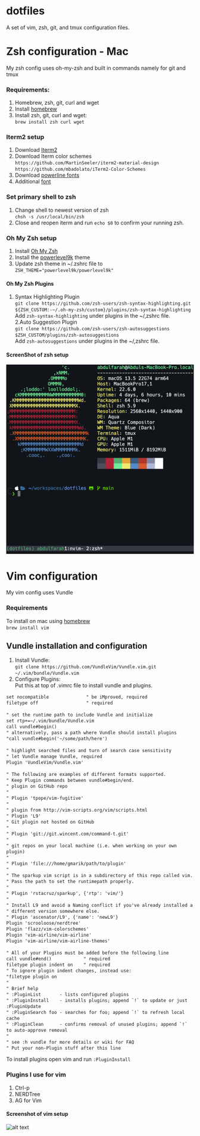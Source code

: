 # dotfiles
A set of vim, zsh, git, and tmux configuration files.

# Zsh configuration - Mac
My zsh config uses oh-my-zsh and built in commands namely for git and tmux

### Requirements:
1. Homebrew, zsh, git, curl and wget<br />
2. Install [homebrew](https://brew.sh/)<br />
3. Install zsh, git, curl and wget: <br />
`brew install zsh curl wget`<br />

### Iterm2 setup
1. Download [Iterm2](https://www.iterm2.com/)<br />
2. Download Iterm color schemes<br />
`https://github.com/MartinSeeler/iterm2-material-design`<br />
`https://github.com/mbadolato/iTerm2-Color-Schemes`<br />
3. Download [powerline fonts](https://github.com/powerline/fonts)<br />
4. Additional [font](https://github.com/Falkor/dotfiles/blob/master/fonts/SourceCodePro%2BPowerline%2BAwesome%2BRegular.ttf)<br />

### Set primary shell to zsh
1. Change shell to newest version of zsh<br />
`chsh -s /usr/local/bin/zsh`<br />
2. Close and reopen iterm and run `echo $0` to confirm your running zsh.

### Oh My Zsh setup
1. Install [Oh My Zsh](https://ohmyz.sh/#install)<br />
2. Install the [powerlevel9k](https://github.com/Powerlevel9k/powerlevel9k/wiki/Install-Instructions#option-2-install-for-oh-my-zsh) theme<br />
3. Update zsh theme in ~/.zshrc file to `ZSH_THEME="powerlevel9k/powerlevel9k"`<br />

#### Oh My Zsh Plugins
1. Syntax Highlighting Plugin<br />
`git clone https://github.com/zsh-users/zsh-syntax-highlighting.git ${ZSH_CUSTOM:-~/.oh-my-zsh/custom}/plugins/zsh-syntax-highlighting`<br />
Add `zsh-syntax-highlighting` under plugins in the ~/,zshrc file.<br />
2.Auto Suggestion Plugin<br />
`git clone https://github.com/zsh-users/zsh-autosuggestions $ZSH_CUSTOM/plugins/zsh-autosuggestions`<br />
Add `zsh-autosuggestions` under plugins in the ~/,zshrc file.<br />

#### ScreenShot of zsh setup
![alt text](https://raw.githubusercontent.com/abfarah/dotfiles/master/Zsh_Screenshot.png "Zsh Setup")

# Vim configuration  
My vim config uses Vundle

### Requirements
To install on mac using [homebrew](https://brew.sh/) <br />
   `brew install vim`<br />

## Vundle installation and configuration
1. Install Vundle:<br />
   `git clone https://github.com/VundleVim/Vundle.vim.git ~/.vim/bundle/Vundle.vim`<br />
2. Configure Plugins:<br />
Put this at top of .vimrc file to install vundle and plugins.<br />
```
set nocompatible              " be iMproved, required
filetype off                  " required

" set the runtime path to include Vundle and initialize
set rtp+=~/.vim/bundle/Vundle.vim
call vundle#begin()
" alternatively, pass a path where Vundle should install plugins
"call vundle#begin('~/some/path/here')

" highlight searched files and turn of search case sensitivity
" let Vundle manage Vundle, required
Plugin 'VundleVim/Vundle.vim'

" The following are examples of different formats supported.
" Keep Plugin commands between vundle#begin/end.
" plugin on GitHub repo
"
" Plugin 'tpope/vim-fugitive'
"
" plugin from http://vim-scripts.org/vim/scripts.html
" Plugin 'L9'
" Git plugin not hosted on GitHub
"
" Plugin 'git://git.wincent.com/command-t.git'
" 
" git repos on your local machine (i.e. when working on your own plugin)
"
" Plugin 'file:///home/gmarik/path/to/plugin'
"
" The sparkup vim script is in a subdirectory of this repo called vim.
" Pass the path to set the runtimepath properly.
"
" Plugin 'rstacruz/sparkup', {'rtp': 'vim/'}
"
" Install L9 and avoid a Naming conflict if you've already installed a
" different version somewhere else.
" Plugin 'ascenator/L9', {'name': 'newL9'}
Plugin 'scrooloose/nerdtree'
Plugin 'flazz/vim-colorschemes'
Plugin 'vim-airline/vim-airline'
Plugin 'vim-airline/vim-airline-themes'

" All of your Plugins must be added before the following line
call vundle#end()            " required
filetype plugin indent on    " required
" To ignore plugin indent changes, instead use:
"filetype plugin on
"
" Brief help
" :PluginList       - lists configured plugins
" :PluginInstall    - installs plugins; append `!` to update or just :PluginUpdate
" :PluginSearch foo - searches for foo; append `!` to refresh local cache
" :PluginClean      - confirms removal of unused plugins; append `!` to auto-approve removal
"
" see :h vundle for more details or wiki for FAQ
" Put your non-Plugin stuff after this line
```
To install plugins open vim and run `:PluginInstall`<br />

### Plugins I use for vim
1. Ctrl-p
2. NERDTree
3. AG for Vim

#### Screenshot of vim setup
![alt text](https://raw.githubusercontent.com/abfarah/dotfiles/master/Vim_ScreenShot.png "Vim Setup")
